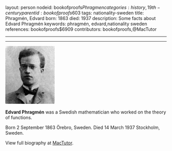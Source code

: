 layout: person
nodeid: bookofproofs$Phragmen
categories: history,19th-century
parentid: bookofproofs$603
tags: nationality-sweden
title: Phragmén, Edvard
born: 1863
died: 1937
description: Some facts about Edvard Phragmén
keywords: phragmén, edvard,nationality sweden
references: bookofproofs$6909
contributors: bookofproofs,@MacTutor

---


---

![Phragmen.jpg](https://github.com/bookofproofs/bookofproofs.github.io/blob/main/_sources/_assets/images/portraits/Phragmen.jpg?raw=true)

**Edvard Phragmén** was a Swedish mathematician who worked on the theory of functions.

Born 2 September 1863 Örebro, Sweden. Died 14 March 1937 Stockholm, Sweden.


View full biography at [MacTutor](https://mathshistory.st-andrews.ac.uk/Biographies/Phragmen/).